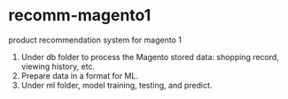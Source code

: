 # recomm-magento1
product recommendation system for magento 1
1. Under db folder to process the Magento stored data: shopping record, viewing history, etc.
2. Prepare data in a format for ML.
3. Under ml folder, model training, testing, and predict.
